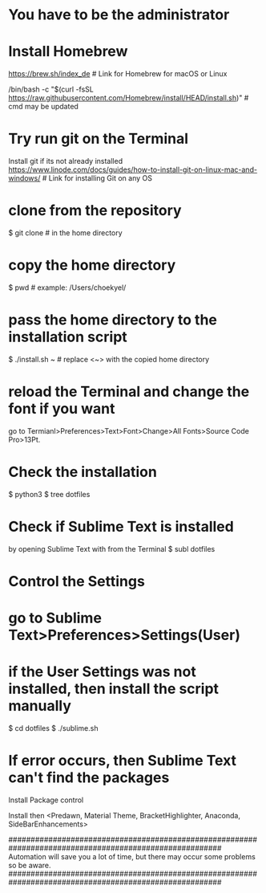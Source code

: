 # You have to be the administrator
# Install Homebrew
https://brew.sh/index_de # Link for Homebrew for macOS or Linux

/bin/bash -c "$(curl -fsSL https://raw.githubusercontent.com/Homebrew/install/HEAD/install.sh)" # cmd may be updated

# Try run git on the Terminal
Install git if its not already installed
https://www.linode.com/docs/guides/how-to-install-git-on-linux-mac-and-windows/ # Link for installing Git on any OS

# clone from the repository
$ git clone <URL> # in the home directory

# copy the home directory
$ pwd # example: /Users/choekyel/

# pass the home directory to the installation script
$ ./install.sh ~ # replace <~> with the copied home directory

# reload the Terminal and change the font if you want
go to Termianl>Preferences>Text>Font>Change>All Fonts>Source Code Pro>13Pt.

# Check the installation 
$ python3
$ tree dotfiles

# Check if Sublime Text is installed 
by opening Sublime Text with <subl> from the Terminal
$ subl dotfiles
# Control the Settings
# go to Sublime Text>Preferences>Settings(User)
# if the User Settings was not installed, then install the script manually
$ cd dotfiles
$ ./sublime.sh

# If error occurs, then Sublime Text can't find the packages
Install Package control

Install then <Predawn, Material Theme, BracketHighlighter, Anaconda, SideBarEnhancements>

########################################################################################################
Automation will save you a lot of time, but there may occur some problems so be aware.
########################################################################################################
